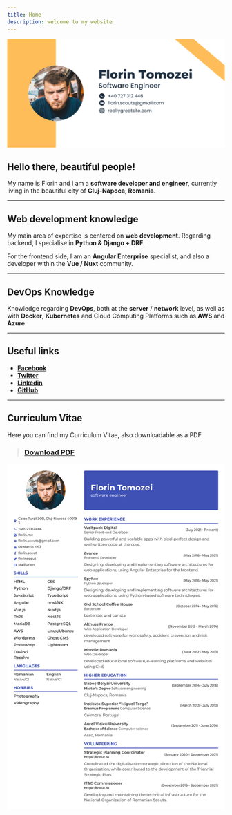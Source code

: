 ```yaml
---
title: Home
description: welcome to my website
---
```


![Banner](/assets/my_website_banner.png)

## Hello there, beautiful people!

My name is Florin and I am a **software developer and engineer**, currently living in the beautiful city of **Cluj-Napoca, Romania**.

---

## Web development knowledge

My main area of expertise is centered on **web development**.
Regarding backend, I specialise in **Python & Django + DRF**.

For the frontend side, I am an **Angular Enterprise** specialist, and also a developer within the **Vue / Nuxt** community.

---

## DevOps Knowledge

Knowledge regarding **DevOps**, both at the **server** / **network** level, as well as with **Docker**, **Kubernetes** and Cloud Computing Platforms such as **AWS** and **Azure**.

---

## Useful links

- [**Facebook**](https://www.facebook.com/florin.scout)
- [**Twitter**](https://twitter.com/florinscout)
- [**Linkedin**](https://www.linkedin.com/in/florin-tomozei/)
- [**GitHub**](https://github.com/Mallfurion)

---

## Curriculum Vitae

Here you can find my Curriculum Vitae, also downloadable as a PDF.

> ### [**Download PDF**](/assets/cv-florin-tomozei.pdf)

![CV](/assets/cv-florin-tomozei.png)
